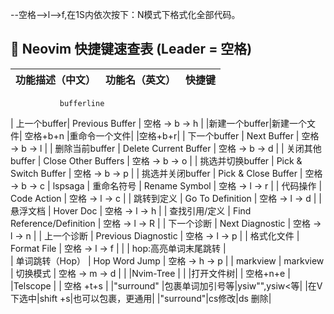 --空格-->l-->f,在1S内依次按下：N模式下格式化全部代码。

## 📄 Neovim 快捷键速查表 (Leader = 空格)

| 功能描述（中文） | 功能名（英文） | 快捷键 |
| --- | --- | --- |
               bufferline               
| 上一个buffer| Previous Buffer | 空格 → b → h |
|新建一个buffer|新建一个文件| 空格+b+n
|重命令一个文件|            |空格+b+r|
| 下一个buffer | Next Buffer | 空格 → b → l |
| 删除当前buffer | Delete Current Buffer | 空格 → b → d |
| 关闭其他buffer | Close Other Buffers | 空格 → b → o |
| 挑选并切换buffer | Pick & Switch Buffer | 空格 → b → p |
| 挑选并关闭buffer | Pick & Close Buffer | 空格 → b → c |
                    lspsaga
| 重命名符号 | Rename Symbol | 空格 → l → r |
| 代码操作 | Code Action | 空格 → l → c |
| 跳转到定义 | Go To Definition | 空格 → l → d |
| 悬浮文档 | Hover Doc | 空格 → l → h |
| 查找引用/定义 | Find Reference/Definition | 空格 → l → R |
| 下一个诊断 | Next Diagnostic | 空格 → l → n |
| 上一个诊断 | Previous Diagnostic | 空格 → l → p |
| 格式化文件 | Format File | 空格 → l → f |
|            |    hop:高亮单词末尾跳转         |           
| 单词跳转（Hop） | Hop Word Jump | 空格 → h → p |
|                     markview
| markview | 切换模式 | 空格 → m → d |
|         |Nvim-Tree       |              |
|打开文件树|              |   空格+n+e   |
|Telscope  |              | 空格 +t+s      |
|"surround"  |包裹单词加引号等|ysiw"",ysiw<等|
|在V下选中|shift +s|也可以包裹，更通用|
|"surround"|cs修改|ds 删除|
